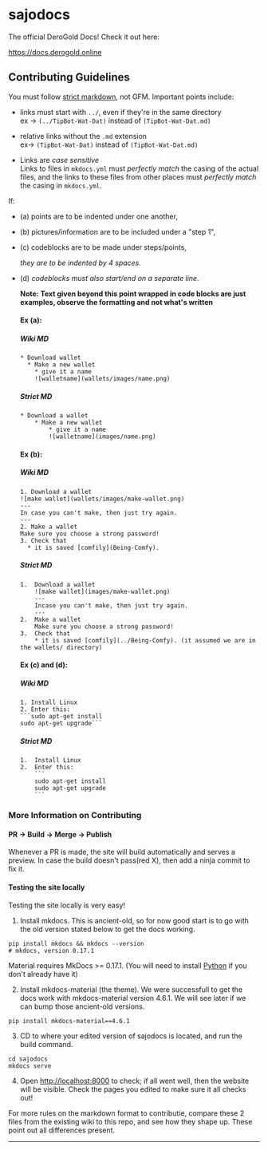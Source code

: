 # sajodocs

The official DeroGold Docs! Check it out here:

https://docs.derogold.online

## Contributing Guidelines

You must follow [strict markdown](https://daringfireball.net/projects/markdown/), not GFM. Important points include:

* links must start with `../`, even if they're in the same directory  
  ex -> `(../TipBot-Wat-Dat)` instead of `(TipBot-Wat-Dat.md)`

* relative links without the `.md` extension  
  ex-> `(TipBot-Wat-Dat)` instead of `(TipBot-Wat-Dat.md)`

* Links are *case sensitive*  
  Links to files in `mkdocs.yml` must *perfectly match* the casing of the actual files, and the links to these files from other places must *perfectly match* the casing in `mkdocs.yml`.


If:  

* (a) points are to be indented under one another,  

* (b) pictures/information are to be included under a "step 1",  

* (c) codeblocks are to be made under steps/points,   
     
     *they are to be indented by 4 spaces.*

* (d) *codeblocks must also start/end on a separate line.*

  **Note: Text given beyond this point wrapped in code blocks are just examples, observe the formatting and not what's written**

  #### Ex (a):

  ##### *Wiki MD*

   ```
   * Download wallet
     * Make a new wallet
       * give it a name
       ![walletname](wallets/images/name.png)
   ```

  ##### *Strict MD*

   ```
   * Download a wallet
       * Make a new wallet
           * give it a name
           ![walletname](images/name.png)
   ```

  #### Ex (b):

  ##### *Wiki MD*

   ```
   1. Download a wallet
   ![make wallet](wallets/images/make-wallet.png)
   ---
   In case you can't make, then just try again.
   ---
   2. Make a wallet
   Make sure you choose a strong password!
   3. Check that
     * it is saved [comfily](Being-Comfy).
   ```

  ##### *Strict MD*

   ```
   1.  Download a wallet
       ![make wallet](images/make-wallet.png)
       ---
       Incase you can't make, then just try again.
       ---
   2.  Make a wallet
       Make sure you choose a strong password!
   3.  Check that
       * it is saved [comfily](../Being-Comfy). (it assumed we are in the wallets/ directory)
   ```

   #### Ex (c) and (d):

   ##### *Wiki MD*
   ```
   1. Install Linux
   2. Enter this:
   ```sudo apt-get install
   sudo apt-get upgrade```
   ```

   ##### *Strict MD*

   ````
   1.  Install Linux
   2.  Enter this:
       ```
       sudo apt-get install
       sudo apt-get upgrade
       ```
   ````

### More Information on Contributing


  #### PR -> Build -> Merge -> Publish

  Whenever a PR is made, the site will build automatically and serves a preview. In case the build doesn't pass(red X), then add a ninja commit to fix it.
  
  #### Testing the site locally
  
  Testing the site locally is very easy!
  
  1. Install mkdocs. This is ancient-old, so for now good start is to go with the old version stated below to get the docs working.
  ```
  pip install mkdocs && mkdocs --version
  # mkdocs, version 0.17.1
  ```
  Material requires MkDocs >= 0.17.1.
  (You will need to install [Python](https://www.python.org/) if you don't already have it)
  
  2. Install mkdocs-material (the theme). We were successfull to get the docs work with mkdocs-material version 4.6.1. We will see later if we can bump those ancient-old versions.
  ```
  pip install mkdocs-material==4.6.1
  ```
  
  3. CD to where your edited version of sajodocs is located, and run the build command.
  ```
  cd sajodocs
  mkdocs serve
  ```
  
  4. Open [http://localhost:8000](http://localhost:8000) to check; if all went well, then the website will be visible. Check the pages you edited to make sure it all checks out!


For more rules on the markdown format to contributie, compare these 2 files from the existing wiki to this repo, and see how they shape up. These point out all differences present.

---

